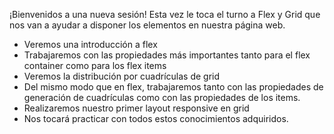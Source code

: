 ¡Bienvenidos a una nueva sesión! Esta vez le toca el turno a Flex y Grid que nos van a ayudar a disponer los elementos en nuestra página web.

- Veremos una introducción a flex
- Trabajaremos con las propiedades más importantes tanto para el flex container como para los flex items
- Veremos la distribución por cuadrículas de grid
- Del mismo modo que en flex, trabajaremos tanto con las propiedades de generación de cuadrículas como con las propiedades de los items.
- Realizaremos nuestro primer layout responsive en grid
- Nos tocará practicar con todos estos conocimientos adquiridos.